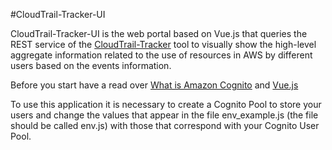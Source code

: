 #CloudTrail-Tracker-UI 

CloudTrail-Tracker-UI is the web portal based on Vue.js that queries the REST service of the [CloudTrail-Tracker](https://github.com/grycap/cloudtrail-tracker) tool to visually show the high-level aggregate information related to the use of resources in AWS by different users based on the events information.

Before you start have a read over [What is Amazon Cognito](http://docs.aws.amazon.com/cognito/latest/developerguide/what-is-amazon-cognito.html) and [Vue.js](https://vuejs.org/)


To use this application it is necessary to create a Cognito Pool to store your users and change the values that appear in the file env_example.js (the file should be called env.js) with those that correspond with your Cognito User Pool.